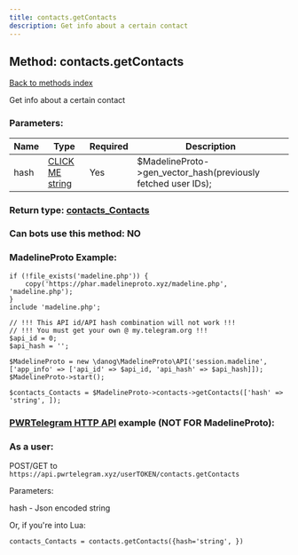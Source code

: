 ```yaml
---
title: contacts.getContacts
description: Get info about a certain contact
---
```

## Method: contacts.getContacts  
[Back to methods index](index.md)


Get info about a certain contact

### Parameters:

| Name     |    Type       | Required | Description |
|----------|---------------|----------|-------------|
|hash|[CLICK ME string](../types/string.md) | Yes|$MadelineProto->gen_vector_hash(previously fetched user IDs);|


### Return type: [contacts\_Contacts](../types/contacts_Contacts.md)

### Can bots use this method: **NO**


### MadelineProto Example:


```
if (!file_exists('madeline.php')) {
    copy('https://phar.madelineproto.xyz/madeline.php', 'madeline.php');
}
include 'madeline.php';

// !!! This API id/API hash combination will not work !!!
// !!! You must get your own @ my.telegram.org !!!
$api_id = 0;
$api_hash = '';

$MadelineProto = new \danog\MadelineProto\API('session.madeline', ['app_info' => ['api_id' => $api_id, 'api_hash' => $api_hash]]);
$MadelineProto->start();

$contacts_Contacts = $MadelineProto->contacts->getContacts(['hash' => 'string', ]);
```

### [PWRTelegram HTTP API](https://pwrtelegram.xyz) example (NOT FOR MadelineProto):



### As a user:

POST/GET to `https://api.pwrtelegram.xyz/userTOKEN/contacts.getContacts`

Parameters:

hash - Json encoded string




Or, if you're into Lua:

```
contacts_Contacts = contacts.getContacts({hash='string', })
```

